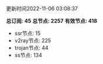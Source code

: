 更新时间2022-11-06 03:08:37

**总订阅: 45**
**总节点: 2257**
**有效节点: 418**
- ssr节点: 15
- v2ray节点: 225
- trojan节点: 44
- ss节点: 134
